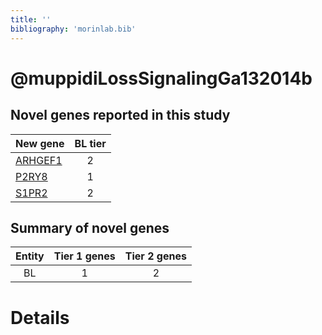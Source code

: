 ```yaml
---
title: ''
bibliography: 'morinlab.bib'
---
```


# @muppidiLossSignalingGa132014b
## Novel genes reported in this study

|New gene|BL tier|
|:-|:-:|
|[ARHGEF1](ARHGEF1)|2 |
|[P2RY8](P2RY8)|1 |
|[S1PR2](S1PR2)|2 |

## Summary of novel genes

|Entity| Tier 1 genes| Tier 2 genes|
|:-:|:-:|:-:|
|BL|1|2|

# Details

